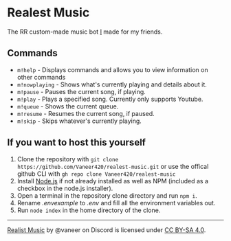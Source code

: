 # Realest Music

The RR custom-made music bot [I](https://github.com/vaneer) made for my friends.

## Commands

- `m!help` - Displays commands and allows you to view information on other commands
- `m!nowplaying` - Shows what's currently playing and details about it.
- `m!pause` - Pauses the current song, if playing.
- `m!play` - Plays a specified song. Currently only supports Youtube.
- `m!queue` - Shows the current queue.
- `m!resume` - Resumes the current song, if paused.
- `m!skip` - Skips whatever's currently playing.

## If you want to host this yourself

1. Clone the repository with `git clone https://github.com/Vaneer420/realest-music.git` or use the offical github CLI with `gh repo clone Vaneer420/realest-music`
1. Install [Node.js](https://nodejs.org/en) if not already installed as well as NPM (included as a checkbox in the node.js installer).
1. Open a terminal in the repository clone directory and run `npm i`.
1. Rename *.envexample* to *.env* and fill all the environment variables out.
1. Run `node index` in the home directory of the clone.

---

[Realist Music](https://github.com/Vaneer420/realest-music) by @vaneer on Discord is licensed under [CC BY-SA 4.0](https://creativecommons.org/licenses/by-sa/4.0/).
